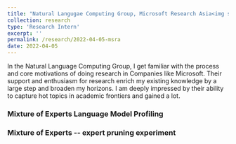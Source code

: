 ```yaml
---
title: "Natural Langugae Computing Group, Microsoft Research Asia<img src='/images/logos/msra.jpeg'>"
collection: research
type: 'Research Intern'
excerpt: ''
permalink: /research/2022-04-05-msra
date: 2022-04-05
---
```


In the Natural Language Computing Group, I get familiar with the process and core motivations of doing research in Companies like Microsoft. Their support and enthusiasm for research enrich my existing knowledge by a large step and broaden my horizons. I am deeply impressed by their ability to capture hot topics in academic frontiers and gained a lot.

### Mixture of Experts Language Model Profiling

### Mixture of Experts -- expert pruning experiment
